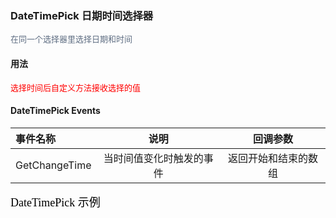 ### DateTimePick 日期时间选择器

<font face="黑体" color=#5E6D82 size=2>在同一个选择器里选择日期和时间</font>

#### 用法
<font face="黑体" color=red size=2>选择时间后自定义方法接收选择的值</font>


#### DateTimePick Events
| 事件名称 | 说明 | 回调参数 |
| :-----| :----: | :----: |
| GetChangeTime| 当时间值变化时触发的事件 | 返回开始和结束的数组 |


<font face="黑体" color=black size=4>DateTimePick 示例</font>